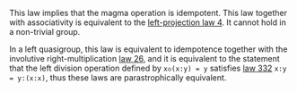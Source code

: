 This law implies that the magma operation is idempotent.  This law together with associativity is equivalent to the [left-projection law 4](https://teorth.github.io/equational_theories/implications/?4).  It cannot hold in a non-trivial group.

In a left quasigroup, this law is equivalent to idempotence together with the involutive right-multiplication [law 26](https://teorth.github.io/equational_theories/implications/?26), and it is equivalent to the statement that the left division operation defined by `x◇(x:y) = y` satisfies [law 332](https://teorth.github.io/equational_theories/implications/?332) `x:y = y:(x:x)`, thus these laws are parastrophically equivalent.
